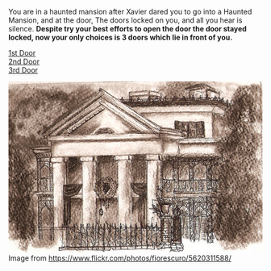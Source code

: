 You are in a haunted mansion after Xavier dared you to go into a Haunted Mansion, and at the door, The doors locked on you, and all you hear is silence. **Despite try your best efforts to open the door the door stayed locked, now your only choices is 3 doors which lie in front of you.**

[1st Door](situations/repeat-randomized.md)  
[2nd Door](situations/death-by-tim.md)  
[3rd Door](2-door.md)

![huanted](huanted.jpg)  
Image from https://www.flickr.com/photos/fiorescuro/5620311588/
